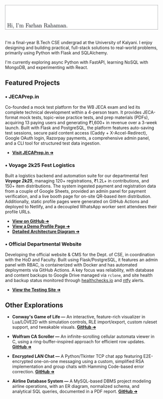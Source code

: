 <picture>
  <source media="(prefers-color-scheme: dark)" srcset="banner-dark.svg">
  <source media="(prefers-color-scheme: light)" srcset="banner.svg">
  <img alt="Fallback image description" src="banner.svg">
</picture>
&nbsp;

I'm a final-year B.Tech CSE undergrad at the University of Kalyani. I enjoy designing and building practical, full-stack solutions to real-world problems, primarily using Python with Flask and SQLAlchemy.

I'm currently exploring async Python with FastAPI, learning NoSQL with MongoDB, and experimenting with React.

## Featured Projects

### &bull; **JECAPrep.in** 
Co-founded a mock test platform for the WB JECA exam and led its complete technical development within a 4-person team. It provides JECA-format mock tests, topic-wise practice tests, and prep materials (PDFs), acquiring 13 paying users and generating ₹1,600+ in revenue over a 3-week launch. Built with Flask and PostgreSQL, the platform features auto-saving test sessions, secure paid content access (Caddy + X-Accel-Redirect), Google OAuth login, Razorpay payments, a comprehensive admin panel, and a CLI tool for structured test data ingestion.

- **[Visit JECAPrep.in &#10132;](https://jecaprep.in)**

### &bull; **Voyage 2k25 Fest Logistics** 

Built a logistics backend and automation suite for our departmental fest ***Voyage 2k25***, managing 120+ registrations, ₹1.2L+ in contributions, and 150+ item distributions. The system ingested payment and registration data from a couple of Google Sheets, provided an admin panel for payment verification, and a live booth page for on-site QR-based item distribution. Additionally, static profile pages were generated on GitHub Actions and deployed to Netlify, and a decoupled WhatsApp worker sent attendees their profile URLs.
- **[View on GitHub &#10132;](https://github.com/farhanr22/voyage-fest-logistics)**
- **[View a Demo Profile Page &#10132;](https://voyage2k25.netlify.app/p/HXSM)**
- **[Detailed Architecture Diagram &#10132;](https://github.com/farhanr22/voyage-fest-logistics/blob/main/assets/architecture_diagram.png)**


### &bull; **Official Departmental Website** 

Developing the official website & CMS for the Dept. of CSE, in coordination with the HoD and Faculty. Built using Flask/PostgreSQL, it features an admin panel with RBAC, is containerized with Docker and has automated deployments via GitHub Actions. A key focus was reliability, with database and content backups to Google Drive managed via `rclone`, and site health and backup status monitored through [healthchecks.io](https://healthchecks.io) and [ntfy](https://ntfy.sh) alerts. 
- **[View the Testing Site &#10132;](https://cseku.soon.it)**

## Other Explorations

- **Conway's Game of Life —** An interactive, feature-rich visualizer in Lua/LÖVE2D with simulation controls, RLE import/export, custom ruleset support, and tweakable visuals. **[GitHub &#10132;](https://github.com/farhanr22/GameOfLife-Lua)**

- **Wolfram CA Scroller —** An infinite-scrolling cellular automata viewer in C, using a ring-buffer–inspired approach for efficient row updates. **[GitHub &#10132;](https://github.com/farhanr22/Wolfram-Scroller)**

- **Encrypted LAN Chat —** A Python/Tkinter TCP chat app featuring E2E-encrypted one-on-one messaging using a custom, simplified RSA implementation and group chats with Hamming Code-based error correction. **[GitHub &#10132;](https://github.com/farhanr22/Python-LAN-Chat)**

- **Airline Database System —** A MySQL-based DBMS project modeling airline operations, with an ER diagram, normalized schema, and analytical SQL queries, documented in a PDF report. **[GitHub &#10132;](https://github.com/farhanr22/Airline-DBMS)**